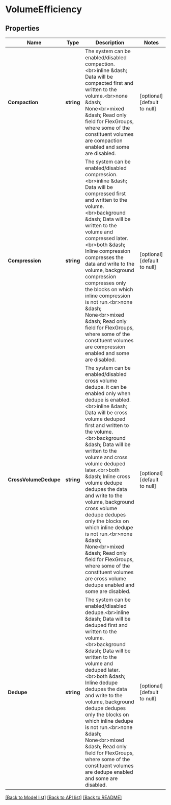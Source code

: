 # VolumeEfficiency

## Properties
Name | Type | Description | Notes
------------ | ------------- | ------------- | -------------
**Compaction** | **string** | The system can be enabled/disabled compaction.&lt;br&gt;inline &amp;dash; Data will be compacted first and written to the volume.&lt;br&gt;none &amp;dash; None&lt;br&gt;mixed &amp;dash; Read only field for FlexGroups, where some of the constituent volumes are compaction enabled and some are disabled. | [optional] [default to null]
**Compression** | **string** | The system can be enabled/disabled compression.&lt;br&gt;inline &amp;dash; Data will be compressed first and written to the volume.&lt;br&gt;background &amp;dash; Data will be written to the volume and compressed later.&lt;br&gt;both &amp;dash; Inline compression compresses the data and write to the volume, background compression compresses only the blocks on which inline compression is not run.&lt;br&gt;none &amp;dash; None&lt;br&gt;mixed &amp;dash; Read only field for FlexGroups, where some of the constituent volumes are compression enabled and some are disabled. | [optional] [default to null]
**CrossVolumeDedupe** | **string** | The system can be enabled/disabled cross volume dedupe. it can be enabled only when dedupe is enabled.&lt;br&gt;inline &amp;dash; Data will be cross volume deduped first and written to the volume.&lt;br&gt;background &amp;dash; Data will be written to the volume and cross volume deduped later.&lt;br&gt;both &amp;dash; Inline cross volume dedupe dedupes the data and write to the volume, background cross volume dedupe dedupes only the blocks on which inline dedupe is not run.&lt;br&gt;none &amp;dash; None&lt;br&gt;mixed &amp;dash; Read only field for FlexGroups, where some of the constituent volumes are cross volume dedupe enabled and some are disabled. | [optional] [default to null]
**Dedupe** | **string** | The system can be enabled/disabled dedupe.&lt;br&gt;inline &amp;dash; Data will be deduped first and written to the volume.&lt;br&gt;background &amp;dash; Data will be written to the volume and deduped later.&lt;br&gt;both &amp;dash; Inline dedupe dedupes the data and write to the volume, background dedupe dedupes only the blocks on which inline dedupe is not run.&lt;br&gt;none &amp;dash; None&lt;br&gt;mixed &amp;dash; Read only field for FlexGroups, where some of the constituent volumes are dedupe enabled and some are disabled. | [optional] [default to null]

[[Back to Model list]](../README.md#documentation-for-models) [[Back to API list]](../README.md#documentation-for-api-endpoints) [[Back to README]](../README.md)


